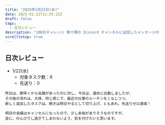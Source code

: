 ```yaml
---
title: "2025年1月22日(水)"
date: 2025-01-22T11:55:22Z
draft: false
tags: 
  - 日次レビュー
description: "100日チャレンジ 第十期の Discord チャンネルに送信したメッセージのアーカイブ"
scrolltotop: true
---
```


## 日次レビュー

- 1/22(水)
  - 対象タスク数：6
  - 先送り：0

```
昨日は、朝早くから会議があったのに対し、今日は、遅めに出勤しましたが、
その後の流れは、大体、同じ感じで、最近の仕事のルーチンをこなしつつ、
新しく追加したタスクは、続きは明日やるとして切り上げ、ともあれ、先送りゼロ達成！

明日の会議はキャンセルになったので、少し余裕がありそうなのですが、
逆に、のんびりし過ぎてしまわないよう、気を付けたいと思います。
```
